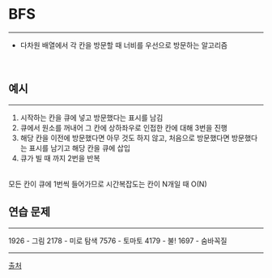 # BFS
---
+ 다차원 배열에서 각 칸을 방문할 때 너비를 우선으로 방문하는 알고리즘
<br>

## 예시
---
1. 시작하는 칸을 큐에 넣고 방문했다는 표시를 남김
2. 큐에서 원소를 꺼내어 그 칸에 상하좌우로 인접한 칸에 대해 3번을 진행
3. 해당 칸을 이전에 방문했다면 아무 것도 하지 않고, 처음으로 방문했다면 방문했다는 표시를 남기고 해당 칸을 큐에 삽입
4. 큐가 빌 때 까지 2번을 반복
<br>
모든 칸이 큐에 1번씩 들어가므로 시간복잡도는 칸이 N개일 때 O(N)
<br>

## 연습 문제
---
1926 - 그림
2178 - 미로 탐색
7576 - 토마토
4179 - 불!
1697 - 숨바꼭질
<br>

---
[출처](https://blog.encrypted.gg/941?category=773649)